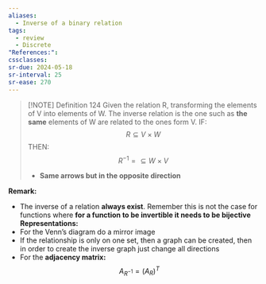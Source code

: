 ```yaml
---
aliases:
  - Inverse of a binary relation
tags:
  - review
  - Discrete
"References:": 
cssclasses: 
sr-due: 2024-05-18
sr-interval: 25
sr-ease: 270
---
```


> [!NOTE] Definition 124 
> Given the relation R, transforming the elements of V into elements of W. The inverse relation is the one such as **the same** elements of W are related to the ones form V.
> IF: 
> $$
> R \subseteq V\times W
> $$
> THEN: 
> $$
> R^{-1} = \subseteq W \times V
> $$
> + **Same arrows but in the opposite direction**

**Remark:**
+ The inverse of a relation **always exist**. Remember this is not the case for functions where **for a function to be invertible it needs to be bijective**
**Representations:**
+ For the Venn’s diagram do a mirror image
+ If the relationship is only on one set, then a graph can be created, then in order to create the inverse graph just change all directions 
+ For the **adjacency matrix:**
$$
A_{R^{-1}} = (A_R)^T
$$